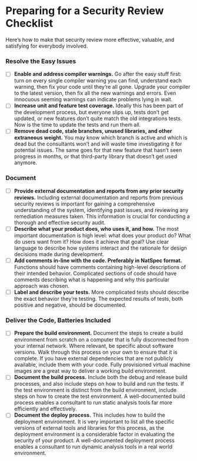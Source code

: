 # Preparing for a Security Review Checklist

Here’s how to make that security review more effective, valuable, and satisfying for everybody involved.

### Resolve the Easy Issues

- [ ] **Enable and address compiler warnings.** Go after the easy stuff first: turn on every single compiler warning you can find, understand each warning, then fix your code until they’re all gone. Upgrade your compiler to the latest version, then fix all the new warnings and errors. Even innocuous seeming warnings can indicate problems lying in wait.
- [ ] **Increase unit and feature test coverage.** Ideally this has been part of the development process, but everyone slips up, tests don’t get updated, or new features don’t quite match the old integrations tests. Now is the time to update the tests and run them all.
- [ ] **Remove dead code, stale branches, unused libraries, and other extraneous weight.** You may know which branch is active and which is dead but the consultants won’t and will waste time investigating it for potential issues. The same goes for that new feature that hasn’t seen progress in months, or that third-party library that doesn’t get used anymore.

### Document

- [ ] **Provide external documentation and reports from any prior security reviews.** Including external documentation and reports from previous security reviews is important for gaining a comprehensive understanding of the system, identifying past issues, and reviewing any remediation measures taken. This information is crucial for conducting a thorough and effective security audit.
- [ ] **Describe what your product does, who uses it, and how.** The most important documentation is high level: what does your product do? What do users want from it? How does it achieve that goal? Use clear language to describe how systems interact and the rationale for design decisions made during development.
- [ ] **Add comments in-line with the code. Preferably in NatSpec format.** Functions should have comments containing high-level descriptions of their intended behavior. Complicated sections of code should have comments describing what is happening and why this particular approach was chosen.
- [ ] **Label and describe your tests.** More complicated tests should describe the exact behavior they’re testing. The expected results of tests, both positive and negative, should be documented.

### Deliver the Code, Batteries Included

- [ ] **Prepare the build environment.** Document the steps to create a build environment from scratch on a computer that is fully disconnected from your internal network. Where relevant, be specific about software versions. Walk through this process on your own to ensure that it is complete. If you have external dependencies that are not publicly available, include them with your code. Fully provisioned virtual machine images are a great way to deliver a working build environment.
- [ ] **Document the build process.** Include both the debug and release build processes, and also include steps on how to build and run the tests. If the test environment is distinct from the build environment, include steps on how to create the test environment. A well-documented build process enables a consultant to run static analysis tools far more efficiently and effectively.
- [ ] **Document the deploy process.** This includes how to build the deployment environment. It is very important to list all the specific versions of external tools and libraries for this process, as the deployment environment is a considerable factor in evaluating the security of your product. A well-documented deployment process enables a consultant to run dynamic analysis tools in a real world environment.
